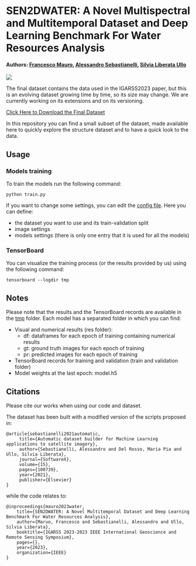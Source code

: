 # SEN2DWATER: A Novel Multispectral and Multitemporal Dataset and Deep Learning Benchmark For Water Resources Analysis
#### Authors: [Francesco Mauro](https://github.com/francescomauro1998), [Alessandro Sebastianelli](https://alessandrosebastianelli.github.io/), [Silvia Liberata Ullo](https://github.com/silvullo64)

![](imgs/dataset.png)

The final dataset contains the data used in the IGARSS2023 paper, but this is an evolving dataset growing time by time, so its size may change. We are currently working on its extensions and on its versioning. 

[Click Here to Download the Final Dataset](https://drive.google.com/drive/folders/1AYt8UYmgnTpeIDLY_4IFA_5LEBwYwaY8?usp=share_link)

In this repository you can find a small subset of the dataset, made available here to quickly explore the structure dataset and to have a quick look to the data.

## Usage

### Models training

To train the models run the following command:

`
	python train.py
`

If you want to change some settings, you can edit the [config file](config.py). Here you can define:
- the dataset you want to use and its train-validation split 
- image settings
- models settings (there is only one entry that it is used for all the models)

### TensorBoard

You can visualize the training process (or the results provided by us) using the following command:

`
tensorboard --logdir tmp
`
 
## Notes

Please note that the results and the TensorBoard records are available in the [tmp](tmp) folder. Each model has a separated folder in which you can find:

- Visual and numerical results (res folder):
	- df: dataframes for each epoch of training containing numerical results
	- gt: ground truth images for each epoch of training
	- pr: predicted images for each epoch of training
- TensorBoard records for training and validation (train and validation folder)
- Model weights at the last epoch: model.h5

## Citations
Please cite our works when using our code and dataset.

The dataset has been built with a modified version of the scripts proposed in:

	@article{sebastianelli2021automatic,
 		 title={Automatic dataset builder for Machine Learning applications to satellite imagery},
  		 author={Sebastianelli, Alessandro and Del Rosso, Maria Pia and Ullo, Silvia Liberata},
 		 journal={SoftwareX},
 	 	 volume={15},
  		 pages={100739},
  		 year={2021},
  		 publisher={Elsevier}
	}

while the code relates to:

	@inproceedings{mauro2023water,
		title={SEN2DWATER: A Novel Multitemporal Dataset and Deep Learning Benchmark For Water Resources Analysis},
		author={Maruo, Francesco and Sebastianelli, Alessandro and Ullo, Silvia Liberata},
		booktitle={IGARSS 2023-2023 IEEE International Geoscience and Remote Sensing Symposium},
		pages={},
		year={2023},
		organization={IEEE}
	}



